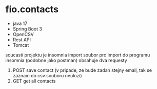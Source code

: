 # fio.contacts

- java 17
- Spring Boot 3
- OpenCSV
- Rest API
- Tomcat

soucasti projektu je insomnia import soubor pro import do programu insomnia (podobne jako postman) obsahuje dva requesty 
1. POST save contact (v pripade, ze bude zadan stejny email, tak se zaznam do csv souboru neulozi)
2. GET get all contacts
